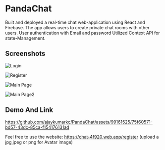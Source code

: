 # PandaChat

Built and deployed a real-time chat web-application using React and Firebase.
            The app allows users to create private chat rooms with other users.
            User authentication with Email and password
            Utilized Context API for state-Management.



## Screenshots


![Login](https://github.com/ajaykumarkc/PandaChat/assets/99161525/542b9364-4723-4d5a-87f9-aef2ef125bb9)

![Register](https://github.com/ajaykumarkc/PandaChat/assets/99161525/6a154c91-117e-4fd4-83f3-5ae4e2b28fad)

![Main Page](https://github.com/ajaykumarkc/PandaChat/assets/99161525/f6574dbd-5fed-48dc-a5df-a8ef1fcb147b)

![Main Page2](https://github.com/ajaykumarkc/PandaChat/assets/99161525/39d89800-0fac-4c00-a52c-dc27d66fc427)


## Demo And Link

https://github.com/ajaykumarkc/PandaChat/assets/99161525/75f60571-bd57-43dc-85ca-f154176131ad


Feel free to use the website: https://chat-4f920.web.app/register (upload a jpg,jpeg or png for Avatar image)


